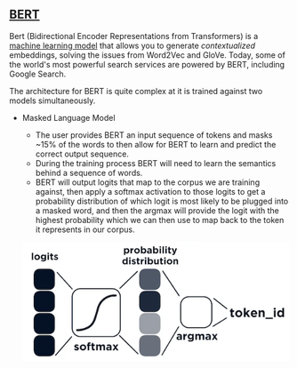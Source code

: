 ## [BERT](http://jalammar.github.io/illustrated-bert/)

Bert (Bidirectional Encoder Representations from Transformers) is a [machine learning model](https://arxiv.org/pdf/1810.04805v2.pdf) that allows you to generate *contextualized* embeddings, solving the issues from Word2Vec and GloVe. Today, some of the world's most powerful search services are powered by BERT, including Google Search. 

The architecture for BERT is quite complex at it is trained against two models simultaneously. 
- Masked Language Model 
  - The user provides BERT an input sequence of tokens and masks ~15% of the words to then allow for BERT to learn and predict the correct output sequence. 
  - During the training process BERT will need to learn the semantics behind a sequence of words. 
  - BERT will output logits that map to the corpus we are training against, then apply a softmax activation to those logits to get a probability distribution of which logit is most likely to be plugged into a masked word, and then the argmax will provide the logit with the highest probability which we can then use to map back to the token it represents in our corpus. 
  
  ![](/images/BERT/MLM_pred.png)
